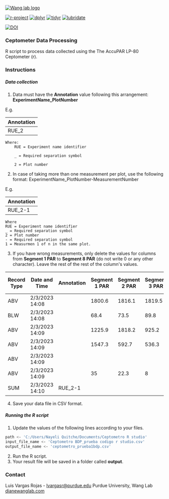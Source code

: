 [![Wang lab logo](https://static.wixstatic.com/media/c544bf_0e3064b159ae42238c83dca23bc352e8~mv2.png/v1/crop/x_0,y_0,w_1918,h_2080/fill/w_91,h_100,al_c,q_85,usm_0.66_1.00_0.01,enc_auto/lab_icon_3.png)](https://www.dianewanglab.com/)



[![r-project](https://img.shields.io/badge/R-v4.1.3-blue)](https://www.r-project.org/)
[![dplyr](https://img.shields.io/badge/dplyr-1.1.1-success)](https://dplyr.tidyverse.org/)
[![tidyr](https://img.shields.io/badge/tidyr-1.0.3-success)](https://tidyr.tidyverse.org/)
[![lubridate](https://img.shields.io/badge/lubridate-1.9.2-success)](https://lubridate.tidyverse.org/)

[![DOI](https://zenodo.org/badge/680899711.svg)](https://zenodo.org/badge/latestdoi/680899711)

### Ceptometer Data Processing
R script to process data collected using the The AccuPAR LP-80 Ceptometer (r).

### Instructions
##### Data collection
1. Data must have the **Annotation** value following this arrangement:
**ExperimentName_PlotNumber**

E.g. 

|Annotation| 
| ------ |
| RUE_2 |

    Where:
        RUE = Experiment name identifier 

        _ = Required separation symbol

        2 = Plot number 


2. In case of taking more than one measurement per plot, use the following format:
ExperimentName_PlotNumber-MeasurementNumber

E.g. 

|Annotation| 
| ------ |
| RUE_2-1 |

    Where 
    RUE = Experiment name identifier 
    _ = Required separation symbol
    2 = Plot number 
    - = Required separation symbol
    1 = Measurmen 1 of n in the same plot.

3. If you have wrong measurements, only delete the values for columns from **Segment 1 PAR** to **Segment 8 PAR** (do not write 0 or any other character). Leave the rest of the rest of the column's values.  

|Record Type| Date and Time|Annotation| Segment 1 PAR|  Segment 2 PAR|  Segment 3 PAR|  Segment 4 PAR|  Segment 5 PAR|  Segment 6 PAR|  Segment 7 PAR|  Segment 8 PAR|  External Sensor| PAR    Record ID|
| ------ | ------ | ------ | ------ | ------ | ------ | ------ | ------ | ------ | ------ | ------ | ------ | ------ |
| ABV | 2/3/2023 14:08| |1800.6|    1816.1| 1819.5| 1816.3| 1800.6| 1782.5| |1761|  1757.6| 0|  70658|
|BLW|   2/3/2023 14:08  ||68.4| 73.5|   89.8|   91.2|   86.7|   89| 85.8|   80.1|   0|  70659|
|ABV|   2/3/2023 14:09| |1225.9 |1818.2 |925.2| 1489.8| 1798.7| 1782.8| |1563.9|    1383.9| 0|  70660|
|ABV|   2/3/2023 14:09| |1547.3|    592.7|  536.3|  74.1|   67.2|   104.9|  72.9|   129.2|  0|  70661|
|ABV|   2/3/2023 14:09  ||| |   ||||    ||  0|  70662|
|ABV|   2/3/2023 14:09| |35 |22.3|  8|  6.4 |8.3|   19.1|   41.6|   12.2|   0|  70663|
|SUM|   2/3/2023 14:10|RUE_2-1||||||||||                                        70664|



4. Save your data file in CSV format.

##### Running the R script
 1. Update the values of the following lines according to your files.
```sh
path <- 'C:/Users/Nayeli Quitche/Documents/Ceptometro R studio'
input_file_name <- 'Ceptometro BDP_prueba codigo r studio.csv'
output_file_name <- 'ceptometro_prueba1bdp.csv'
```
 2. Run the R script. 
 3. Your result file will be saved in a folder called **output**.


### Contact
Luis Vargas Rojas - [lvargasr@purdue.edu](lvargasr@purdue.edu)
Purdue University, Wang Lab [dianewanglab.com](https://www.dianewanglab.com/)
